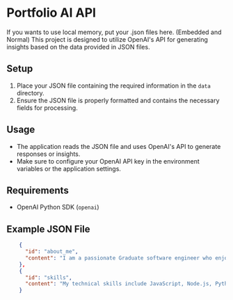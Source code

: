 # Portfolio AI API

If you wants to use local memory, put your .json files here. (Embedded and Normal)
This project is designed to utilize OpenAI's API for generating insights based on the data provided in JSON files. 

## Setup

1. Place your JSON file containing the required information in the `data` directory.
2. Ensure the JSON file is properly formatted and contains the necessary fields for processing.

## Usage

- The application reads the JSON file and uses OpenAI's API to generate responses or insights.
- Make sure to configure your OpenAI API key in the environment variables or the application settings.

## Requirements

- OpenAI Python SDK (`openai`)
## Example JSON File

```json
    {
      "id": "about_me",
      "content": "I am a passionate Graduate software engineer who enjoys building applications, AI systems, and creative projects."
    },
    {
      "id": "skills",
      "content": "My technical skills include JavaScript, Node.js, Python, Java, SpringBoot, Microservices, MongoDB, C++, Restful API, AWS, FastAPI, React, SQL, and working with OpenAI APIs. I am also familiar with vector databases and embedding search techniques."
    }

```

